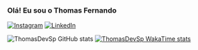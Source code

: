 ### Olá! Eu sou o Thomas Fernando

[![Instagram](https://img.shields.io/badge/Instagram-E4405F?style=for-the-badge&logo=instagram&logoColor=white)](https://instagram.com/thomas.devsp)
[![LinkedIn](https://img.shields.io/badge/LinkedIn-0077B5?style=for-the-badge&logo=linkedin&logoColor=white)](https://instagram.com/thomas-sampaio)

![ThomasDevSp GitHub stats](https://github-readme-stats.vercel.app/api?username=thomasdevsp&show_icons=true&theme=transparent)
[![ThomasDevSp WakaTime stats](https://github-readme-stats.vercel.app/api/wakatime?username=@thomasdevsp)](https://github.com/thomasdevsp/github-readme-stats)
